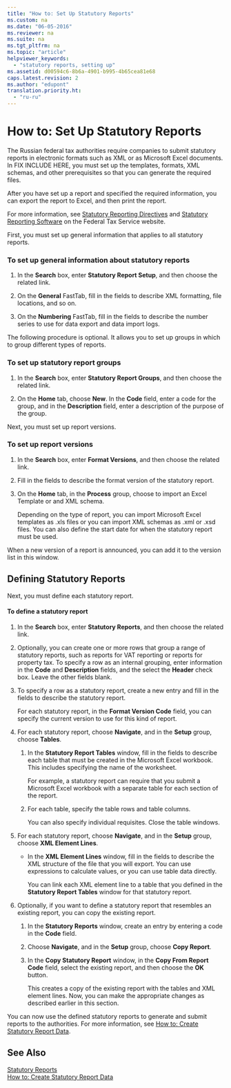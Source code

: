 ```yaml
---
title: "How to: Set Up Statutory Reports"
ms.custom: na
ms.date: "06-05-2016"
ms.reviewer: na
ms.suite: na
ms.tgt_pltfrm: na
ms.topic: "article"
helpviewer_keywords: 
  - "statutory reports, setting up"
ms.assetid: d00594c6-8b6a-4901-b995-4b65cea81e68
caps.latest.revision: 2
ms.author: "edupont"
translation.priority.ht: 
  - "ru-ru"
---
```

# How to: Set Up Statutory Reports
The Russian federal tax authorities require companies to submit statutory reports in electronic formats such as XML or as Microsoft Excel documents. In FIX INCLUDE HERE<!--[!INCLUDE[navnow](../../ApplicationDesign/includes/navnow_md.md)] -->, you must set up the templates, formats, XML schemas, and other prerequisites so that you can generate the required files.  
  
 After you have set up a report and specified the required information, you can export the report to Excel, and then print the report.  
  
 For more information, see [Statutory Reporting Directives](http://go.microsoft.com/fwlink/?LinkId=216143) and [Statutory Reporting Software](http://go.microsoft.com/fwlink/?LinkId=216142) on the Federal Tax Service website.  
  
 First, you must set up general information that applies to all statutory reports.  
  
### To set up general information about statutory reports  
  
1.  In the **Search** box, enter **Statutory Report Setup**, and then choose the related link.  
  
2.  On the **General** FastTab, fill in the fields to describe XML formatting, file locations, and so on.  
  
3.  On the **Numbering** FastTab, fill in the fields to describe the number series to use for data export and data import logs.  
  
 The following procedure is optional. It allows you to set up groups in which to group different types of reports.  
  
### To set up statutory report groups  
  
1.  In the **Search** box, enter **Statutory Report Groups**, and then choose the related link.  
  
2.  On the **Home** tab, choose **New**. In the **Code** field, enter a code for the group, and in the **Description** field, enter a description of the purpose of the group.  
  
 Next, you must set up report versions.  
  
### To set up report versions  
  
1.  In the **Search** box, enter **Format Versions**, and then choose the related link.  
  
2.  Fill in the fields to describe the format version of the statutory report.  
  
3.  On the **Home** tab, in the **Process** group, choose to import an Excel Template or and XML schema.  
  
     Depending on the type of report, you can import Microsoft Excel templates as .xls files or you can import XML schemas as .xml or .xsd files. You can also define the start date for when the statutory report must be used.  
  
 When a new version of a report is announced, you can add it to the version list in this window.  
  
## Defining Statutory Reports  
 Next, you must define each statutory report.  
  
#### To define a statutory report  
  
1.  In the **Search** box, enter **Statutory Reports**, and then choose the related link.  
  
2.  Optionally, you can create one or more rows that group a range of statutory reports, such as reports for VAT reporting or reports for property tax. To specify a row as an internal grouping, enter information in the **Code** and **Description** fields, and the select the **Header** check box. Leave the other fields blank.  
  
3.  To specify a row as a statutory report, create a new entry and fill in the fields to describe the statutory report.  
  
     For each statutory report, in the **Format Version Code** field, you can specify the current version to use for this kind of report.  
  
4.  For each statutory report, choose **Navigate**, and in the **Setup** group, choose **Tables**.  
  
    1.  In the **Statutory Report Tables** window, fill in the fields to describe each table that must be created in the Microsoft Excel workbook. This includes specifying the name of the worksheet.  
  
         For example, a statutory report can require that you submit a Microsoft Excel workbook with a separate table for each section of the report.  
  
    2.  For each table, specify the table rows and table columns.  
  
         You can also specify individual requisites. Close the table windows.  
  
5.  For each statutory report, choose **Navigate**, and in the **Setup** group, choose **XML Element Lines**.  
  
    -   In the **XML Element Lines** window, fill in the fields to describe the XML structure of the file that you will export. You can use expressions to calculate values, or you can use table data directly.  
  
         You can link each XML element line to a table that you defined in the **Statutory Report Tables** window for that statutory report.  
  
6.  Optionally, if you want to define a statutory report that resembles an existing report, you can copy the existing report.  
  
    1.  In the **Statutory Reports** window, create an entry by entering a code in the **Code** field.  
  
    2.  Choose **Navigate**, and in the **Setup** group, choose **Copy Report**.  
  
    3.  In the **Copy Statutory Report** window, in the **Copy From Report Code** field, select the existing report, and then choose the **OK** button.  
  
         This creates a copy of the existing report with the tables and XML element lines. Now, you can make the appropriate changes as described earlier in this section.  
  
 You can now use the defined statutory reports to generate and submit reports to the authorities. For more information, see [How to: Create Statutory Report Data](../../LocalFunctionalityForMicrosoftDynamicsNav2016/Russia/how-to-create-statutory-report-data.md).  
  
## See Also  
 [Statutory Reports](../../LocalFunctionalityForMicrosoftDynamicsNav2016/Russia/statutory-reports.md)   
 [How to: Create Statutory Report Data](../../LocalFunctionalityForMicrosoftDynamicsNav2016/Russia/how-to-create-statutory-report-data.md)